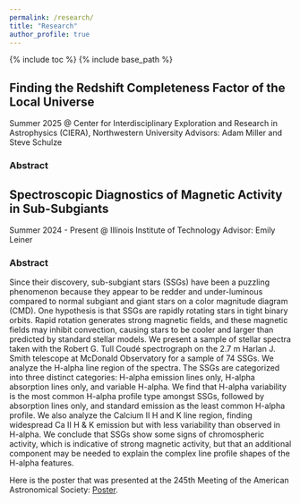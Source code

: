```yaml
---
permalink: /research/
title: "Research"
author_profile: true
---
```


{% include toc %}
{% include base_path %}

## Finding the Redshift Completeness Factor of the Local Universe
Summer 2025 @ Center for Interdisciplinary Exploration and Research in Astrophysics (CIERA), Northwestern University
Advisors: Adam Miller and Steve Schulze
### Abstract



## Spectroscopic Diagnostics of Magnetic Activity in Sub-Subgiants
Summer 2024 - Present @ Illinois Institute of Technology
Advisor: Emily Leiner
### Abstract 
Since their discovery, sub-subgiant stars (SSGs) have been a puzzling phenomenon because they appear to be redder and under-luminous compared to normal subgiant and giant stars on a color magnitude diagram (CMD). One hypothesis is that SSGs are rapidly rotating stars in tight binary orbits. Rapid rotation generates strong magnetic fields, and these magnetic fields may inhibit convection, causing stars to be cooler and larger than predicted by standard stellar models. We present a sample of stellar spectra taken with the Robert G. Tull Coudé spectrograph on the 2.7 m Harlan J. Smith telescope at McDonald Observatory for a sample of 74 SSGs. We analyze the H-alpha line region of the spectra. The SSGs are categorized into three distinct categories: H-alpha emission lines only, H-alpha absorption lines only, and variable H-alpha. We find that H-alpha variability is the most common H-alpha profile type amongst SSGs, followed by absorption lines only, and standard emission as the least common H-alpha profile. We also analyze the Calcium II H and K line region, finding widespread Ca II H & K emission but with less variability than observed in H-alpha. We conclude that SSGs show some signs of chromospheric activity, which is indicative of strong magnetic activity, but that an additional component may be needed to explain the complex line profile shapes of the H-alpha features.



Here is the poster that was presented at the 245th Meeting of the American Astronomical Society: [Poster](https://aas245-aas.ipostersessions.com/?s=55-F0-8A-B5-A5-F0-22-F7-1F-52-56-72-43-15-50-7C).

